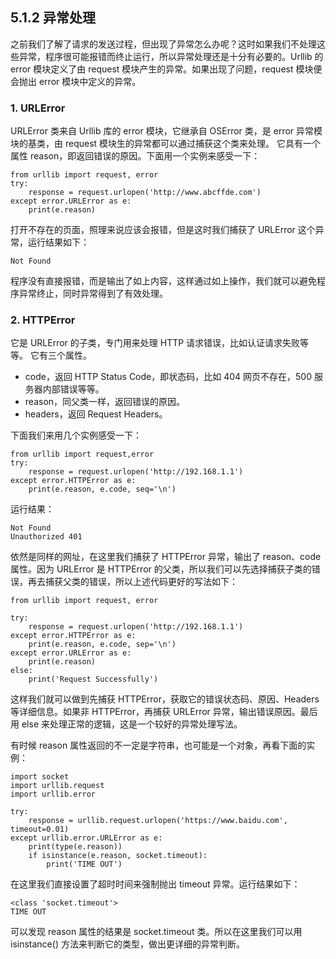 ## 5.1.2 异常处理

之前我们了解了请求的发送过程，但出现了异常怎么办呢？这时如果我们不处理这些异常，程序很可能报错而终止运行，所以异常处理还是十分有必要的。Urllib 的 error 模块定义了由 request 模块产生的异常。如果出现了问题，request 模块便会抛出 error 模块中定义的异常。

### 1. URLError
URLError 类来自 Urllib 库的 error 模块，它继承自 OSError 类，是 error 异常模块的基类，由 request 模块生的异常都可以通过捕获这个类来处理。
它具有一个属性 reason，即返回错误的原因。下面用一个实例来感受一下：

```
from urllib import request, error
try:
    response = request.urlopen('http://www.abcffde.com')
except error.URLError as e:
    print(e.reason)
```

打开不存在的页面，照理来说应该会报错，但是这时我们捕获了 URLError 这个异常，运行结果如下：

`Not Found`

程序没有直接报错，而是输出了如上内容，这样通过如上操作，我们就可以避免程序异常终止，同时异常得到了有效处理。

### 2. HTTPError
它是 URLError 的子类，专门用来处理 HTTP 请求错误，比如认证请求失败等等。
它有三个属性。

 - code，返回 HTTP Status Code，即状态码，比如 404 网页不存在，500 服务器内部错误等等。
 - reason，同父类一样，返回错误的原因。
 - headers，返回 Request Headers。

下面我们来用几个实例感受一下：

```
from urllib import request,error
try:
    response = request.urlopen('http://192.168.1.1')
except error.HTTPError as e:
    print(e.reason, e.code, seq='\n')
```

运行结果：

```
Not Found
Unauthorized 401
```

依然是同样的网址，在这里我们捕获了 HTTPError 异常，输出了 reason、code 属性。因为 URLError 是 HTTPError 的父类，所以我们可以先选择捕获子类的错误，再去捕获父类的错误，所以上述代码更好的写法如下：

```
from urllib import request, error

try:
    response = request.urlopen('http://192.168.1.1')
except error.HTTPError as e:
    print(e.reason, e.code, sep='\n')
except error.URLError as e:
    print(e.reason)
else:
    print('Request Successfully')
```

这样我们就可以做到先捕获 HTTPError，获取它的错误状态码、原因、Headers 等详细信息。如果非 HTTPError，再捕获 URLError 异常，输出错误原因。最后用 else 来处理正常的逻辑，这是一个较好的异常处理写法。

有时候 reason 属性返回的不一定是字符串，也可能是一个对象，再看下面的实例：

```
import socket
import urllib.request
import urllib.error

try:
    response = urllib.request.urlopen('https://www.baidu.com', timeout=0.01)
except urllib.error.URLError as e:
    print(type(e.reason))
    if isinstance(e.reason, socket.timeout):
        print('TIME OUT')
```

在这里我们直接设置了超时时间来强制抛出 timeout 异常。运行结果如下：

```
<class 'socket.timeout'>
TIME OUT
```

可以发现 reason 属性的结果是 socket.timeout 类。所以在这里我们可以用 isinstance() 方法来判断它的类型，做出更详细的异常判断。